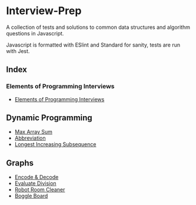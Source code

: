 # Interview-Prep

A collection of tests and solutions to common data structures and algorithm questions in Javascript.

Javascript is formatted with ESlint and Standard for sanity, tests are run with Jest.

## Index

### Elements of Programming Interviews
  * [Elements of Programming Interviews](./EPI/README.md)

## Dynamic Programming
  * [Max Array Sum](./DP/MaxArraySum/prompt.md)
  * [Abbreviation](./DP/Abbreviation/prompt.md)
  * [Longest Increasing Subsequence](./DP/LongestIncreasingSubsequence/prompt.md)

## Graphs
  * [Encode & Decode](./Leetcode/EncodeDecode/prompt.md)
  * [Evaluate Division](./Leetcode/EvaluateDivision/prompt.md)
  * [Robot Room Cleaner](./Leetcode/RobotRoomCleaner/prompt.md)
  * [Boggle Board](./Leetcode/BoggleBoard/prompt.md)